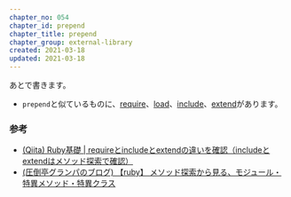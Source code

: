 ```yaml
---
chapter_no: 054
chapter_id: prepend
chapter_title: prepend
chapter_group: external-library
created: 2021-03-18
updated: 2021-03-18
---
```

あとで書きます。

- `prepend`と似ているものに、[require](#require)、[load](#load)、[include](#include)、[extend](#extend)があります。

### 参考
- [(Qiita) Ruby基礎 \| requireとincludeとextendの違いを確認（includeとextendはメソッド探索で確認）](https://qiita.com/suzukiry/items/db936ff7312ba7d97315)
- [(圧倒亭グランパのブログ) 【ruby】 メソッド探索から見る、モジュール・特異メソッド・特異クラス](https://at-grandpa.hatenablog.jp/entry/2016/02/14/090544)